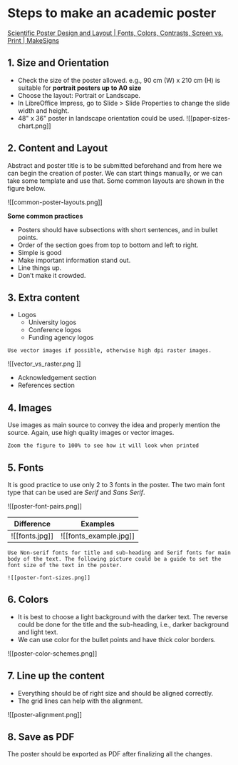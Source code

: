# Steps to make an academic poster
[Scientific Poster Design and Layout | Fonts, Colors, Contrasts, Screen vs. Print | MakeSigns](https://www.makesigns.com/tutorials/poster-design-layout.aspx)

## 1. Size and Orientation
- Check the size of the poster allowed. e.g., 90 cm (W) x 210 cm (H) is suitable for **portrait posters up to A0 size**
- Choose the layout: Portrait or Landscape. 
- In LibreOffice Impress, go to Slide > Slide Properties to change the slide width and height. 
- 48" x 36" poster in landscape orientation could be used. 
![[paper-sizes-chart.png]]

## 2. Content and Layout
Abstract and poster title is to be submitted beforehand and from here we can begin the creation of poster. We can start things manually, or we can take some template and use that. Some common layouts are shown in the figure below. 

![[common-poster-layouts.png]]

**Some common practices**
- Posters should have subsections with short sentences, and in bullet points. 
- Order of the section goes from top to bottom and left to right.
- Simple is good
- Make important information stand out. 
- Line things up.
- Don’t make it crowded.

## 3. Extra content 
- Logos
	- University logos 
	- Conference logos 
	- Funding agency logos 
```ad-tip
Use vector images if possible, otherwise high dpi raster images.
``` 

![[vector_vs_raster.png ]]

- Acknowledgement section
- References section

## 4. Images 
Use images as main source to convey the idea and properly mention the source. Again, use high quality images or vector images. 
```ad-tip
Zoom the figure to 100% to see how it will look when printed
```

## 5. Fonts 
It is good practice to use only 2 to 3 fonts in the poster. The two main font type that can be used are *Serif* and *Sans Serif*. 

![[poster-font-pairs.png]]


| Difference     | Examples |
| -------------- | -------- |
| ![[fonts.jpg]] | ![[fonts_example.jpg]]         |

```ad-tip
Use Non-serif fonts for title and sub-heading and Serif fonts for main body of the text. The following picture could be a guide to set the font size of the text in the poster. 

![[poster-font-sizes.png]]
```

## 6. Colors 
- It is best to choose a light background with the darker text. The reverse could be done for the title and the sub-heading, i.e., darker background and light text.  
- We can use color for the bullet points and have thick color borders. 

![[poster-color-schemes.png]]

## 7. Line up the content
- Everything should be of right size and should be aligned correctly. 
- The grid lines can help with the alignment. 

![[poster-alignment.png]]


## 8. Save as PDF
The poster should be exported as PDF after finalizing all the changes. 


